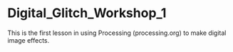 # Digital_Glitch_Workshop_1
This is the first lesson in using Processing (processing.org) to make digital image effects.
